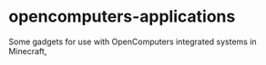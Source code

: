 # opencomputers-applications
Some gadgets for use with OpenComputers integrated systems in Minecraft,

